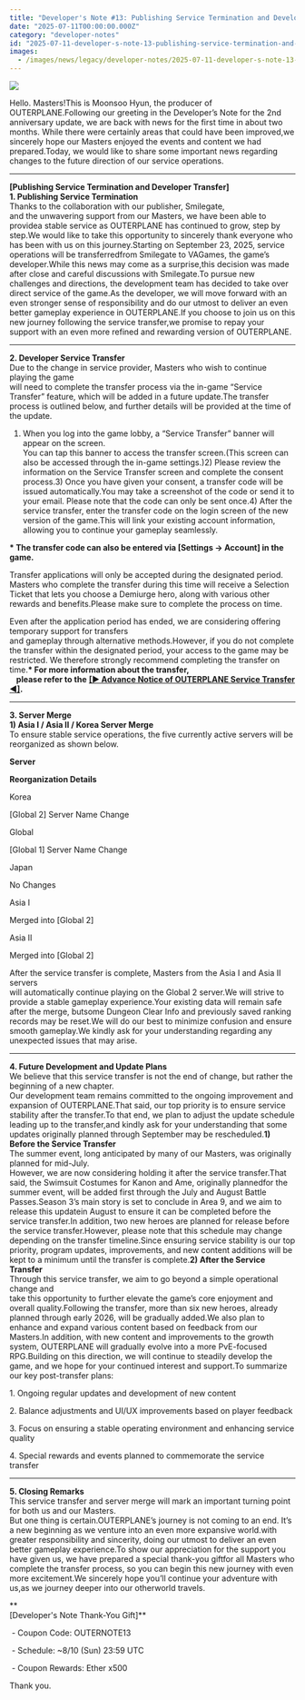 ```yaml
---
title: "Developer's Note #13: Publishing Service Termination and Developer Transfer"
date: "2025-07-11T00:00:00.000Z"
category: "developer-notes"
id: "2025-07-11-developer-s-note-13-publishing-service-termination-and-developer-transfer"
images:
  - /images/news/legacy/developer-notes/2025-07-11-developer-s-note-13-publishing-service-termination-and-developer-transfer/b0e0a5a2c84d4ca3a0d81c1f385e6e88.webp
---
```


![](/images/news/legacy/developer-notes/2025-07-11-developer-s-note-13-publishing-service-termination-and-developer-transfer/b0e0a5a2c84d4ca3a0d81c1f385e6e88.webp)  
  
Hello. Masters!This is Moonsoo Hyun, the producer of OUTERPLANE.Following our greeting in the Developer’s Note for the 2nd anniversary update, we are back with news for the first time in about two months. While there were certainly areas that could have been improved,we sincerely hope our Masters enjoyed the events and content we had prepared.Today, we would like to share some important news regarding changes to the future direction of our service operations.

* * *

  
**\[Publishing Service Termination and Developer Transfer\]**  
**1\. Publishing Service Termination**  
Thanks to the collaboration with our publisher, Smilegate,  
and the unwavering support from our Masters, we have been able to providea stable service as OUTERPLANE has continued to grow, step by step.We would like to take this opportunity to sincerely thank everyone who has been with us on this journey.Starting on September 23, 2025, service operations will be transferredfrom Smilegate to VAGames, the game’s developer.While this news may come as a surprise,this decision was made after close and careful discussions with Smilegate.To pursue new challenges and directions, the development team has decided to take over direct service of the game.As the developer, we will move forward with an even stronger sense of responsibility and do our utmost to deliver an even better gameplay experience in OUTERPLANE.If you choose to join us on this new journey following the service transfer,we promise to repay your support with an even more refined and rewarding version of OUTERPLANE.

* * *

  
**2\. Developer Service Transfer**  
Due to the change in service provider, Masters who wish to continue playing the game  
will need to complete the transfer process via the in-game “Service Transfer” feature, which will be added in a future update.The transfer process is outlined below, and further details will be provided at the time of the update. 

  
1) When you log into the game lobby, a “Service Transfer” banner will appear on the screen.  
You can tap this banner to access the transfer screen.(This screen can also be accessed through the in-game settings.)2) Please review the information on the Service Transfer screen and complete the consent process.3) Once you have given your consent, a transfer code will be issued automatically.You may take a screenshot of the code or send it to your email. Please note that the code can only be sent once.4) After the service transfer, enter the transfer code on the login screen of the new version of the game.This will link your existing account information, allowing you to continue your gameplay seamlessly. 

**\* The transfer code can also be entered via \[Settings → Account\] in the game.**

  

  
Transfer applications will only be accepted during the designated period.  
Masters who complete the transfer during this time will receive a Selection Ticket that lets you choose a Demiurge hero, along with various other rewards and benefits.Please make sure to complete the process on time.

  
Even after the application period has ended, we are considering offering temporary support for transfers  
and gameplay through alternative methods.However, if you do not complete the transfer within the designated period, your access to the game may be restricted. We therefore strongly recommend completing the transfer on time.**\* For more information about the transfer,**  
   **please refer to the** [**\[▶ Advance Notice of OUTERPLANE Service Transfer ◀\]**](https://page.onstove.com/outerplane/en/view/10859678)**.**  
  

* * *

  
**3\. Server Merge**  
**1) Asia I / Asia II / Korea Server Merge**  
To ensure stable service operations, the five currently active servers will be reorganized as shown below.

**Server**

**Reorganization Details**

Korea

\[Global 2\] Server Name Change

Global

\[Global 1\] Server Name Change

Japan

No Changes

Asia I

Merged into \[Global 2\]

Asia II

Merged into \[Global 2\]

  
After the service transfer is complete, Masters from the Asia I and Asia II servers  
will automatically continue playing on the Global 2 server.We will strive to provide a stable gameplay experience.Your existing data will remain safe after the merge, butsome Dungeon Clear Info and previously saved ranking records may be reset.We will do our best to minimize confusion and ensure smooth gameplay.We kindly ask for your understanding regarding any unexpected issues that may arise.

* * *

  
**4\. Future Development and Update Plans**  
We believe that this service transfer is not the end of change, but rather the beginning of a new chapter.  
Our development team remains committed to the ongoing improvement and expansion of OUTERPLANE.That said, our top priority is to ensure service stability after the transfer.To that end, we plan to adjust the update schedule leading up to the transfer,and kindly ask for your understanding that some updates originally planned through September may be rescheduled.**1) Before the Service Transfer**  
The summer event, long anticipated by many of our Masters, was originally planned for mid-July.  
However, we are now considering holding it after the service transfer.That said, the Swimsuit Costumes for Kanon and Ame, originally plannedfor the summer event, will be added first through the July and August Battle Passes.Season 3’s main story is set to conclude in Area 9, and we aim to release this updatein August to ensure it can be completed before the service transfer.In addition, two new heroes are planned for release before the service transfer.However, please note that this schedule may change depending on the transfer timeline.Since ensuring service stability is our top priority, program updates, improvements, and new content additions will be kept to a minimum until the transfer is complete.**2) After the Service Transfer**  
Through this service transfer, we aim to go beyond a simple operational change and  
take this opportunity to further elevate the game’s core enjoyment and overall quality.Following the transfer, more than six new heroes, already planned through early 2026, will be gradually added.We also plan to enhance and expand various content based on feedback from our Masters.In addition, with new content and improvements to the growth system, OUTERPLANE will gradually evolve into a more PvE-focused RPG.Building on this direction, we will continue to steadily develop the game, and we hope for your continued interest and support.To summarize our key post-transfer plans:

  
1\. Ongoing regular updates and development of new content

2\. Balance adjustments and UI/UX improvements based on player feedback

3\. Focus on ensuring a stable operating environment and enhancing service quality

4\. Special rewards and events planned to commemorate the service transfer

  

* * *

  
**5\. Closing Remarks**  
This service transfer and server merge will mark an important turning point for both us and our Masters.  
But one thing is certain.OUTERPLANE’s journey is not coming to an end. It’s a new beginning as we venture into an even more expansive world.with greater responsibility and sincerity, doing our utmost to deliver an even better gameplay experience.To show our appreciation for the support you have given us, we have prepared a special thank-you giftfor all Masters who complete the transfer process, so you can begin this new journey with even more excitement.We sincerely hope you’ll continue your adventure with us,as we journey deeper into our otherworld travels.

**  
\[Developer's Note Thank-You Gift\]**

 - Coupon Code: OUTERNOTE13

 - Schedule: ~8/10 (Sun) 23:59 UTC

 - Coupon Rewards: Ether x500

  

  
Thank you.
